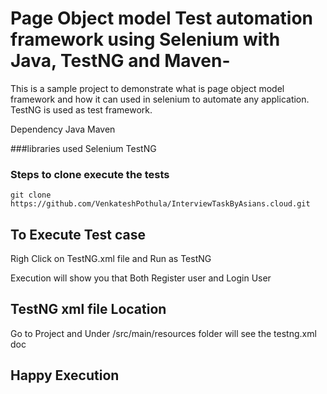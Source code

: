# Page Object model Test automation framework using Selenium with Java, TestNG and Maven-
This is a sample project to demonstrate what is page object model framework and how it can used in selenium to automate any application.
TestNG is used as test framework.

Dependency
Java
Maven

###libraries used
Selenium
TestNG

### Steps to clone execute the tests
```
git clone https://github.com/VenkateshPothula/InterviewTaskByAsians.cloud.git

```

## To Execute Test case 
Righ Click on TestNG.xml file and Run as TestNG


Execution will show you that Both Register user and Login User 


## TestNG xml file Location

Go to Project and Under /src/main/resources folder will see the testng.xml doc

## Happy Execution 
